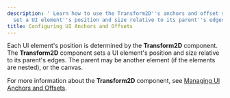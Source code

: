 ```yaml
---
description: ' Learn how to use the Transform2D''s anchors and offset settings to
  set a UI element''s position and size relative to its parent''s edges in Open 3D Engine. '
title: Configuring UI Anchors and Offsets
---
```


Each UI element's position is determined by the **Transform2D** component. The **Transform2D** component sets a UI element's position and size relative to its parent's edges. The parent may be another element (if the elements are nested), or the canvas.

For more information about the **Transform2D** component, see [Managing UI Anchors and Offsets](/docs/user-guide/interactivity/user-interface/editor/anchors.md).
